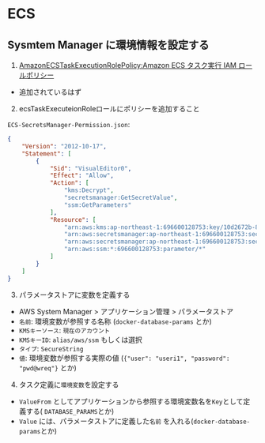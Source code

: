 # ECS


## Sysmtem Manager に環境情報を設定する

1. [AmazonECSTaskExecutionRolePolicy:Amazon ECS タスク実行 IAM ロールポリシー](https://docs.aws.amazon.com/ja_jp/AmazonECS/latest/developerguide/task_execution_IAM_role.html)  

- 追加されているはず
  
2. ecsTaskExecuteionRoleロールにポリシーを追加すること

`ECS-SecretsManager-Permission.json`:

~~~json
{
    "Version": "2012-10-17",
    "Statement": [
        {
            "Sid": "VisualEditor0",
            "Effect": "Allow",
            "Action": [
                "kms:Decrypt",
                "secretsmanager:GetSecretValue",
                "ssm:GetParameters"
            ],
            "Resource": [
                "arn:aws:kms:ap-northeast-1:696600128753:key/10d2672b-8fdf-46f5-a561-7614433ab6d9",
                "arn:aws:secretsmanager:ap-northeast-1:696600128753:secret:dev/DockerHubSecret-5Z0abn",
                "arn:aws:secretsmanager:ap-northeast-1:696600128753:secret:djdocker-database-params",
                "arn:aws:ssm:*:696600128753:parameter/*"
            ]
        }
    ]
}
~~~

3. パラメータストアに変数を定義する

-  AWS System Manager > アプリケーション管理 > パラメータストア
-  `名前`: 環境変数が参照する名称 (`docker-database-params` とか)
-  `KMSキーソース`:  `現在のアカウント`
-  `KMSキーID`: `alias/aws/ssm` もしくは選択
-  `タイプ`: `SecureString`
-  `値`: 環境変数が参照する実際の値 (`{"user": "useri1", "password": "pwd@wreq"}` とか)

4. タスク定義に`環境変数`を設定する

- `ValueFrom` としてアプリケーションから参照する環境変数名を`Key`として定義する( `DATABASE_PARAMS`とか)
- `Value` には、パラメータストアに定義した`名前` を入れる(`docker-database-params`とか)